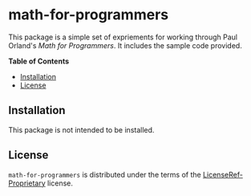 # math-for-programmers

This package is a simple set of expriements for working through Paul Orland's *Math for
Programmers*.
It includes the sample code provided.

**Table of Contents**

- [Installation](#installation)
- [License](#license)

## Installation

This package is not intended to be installed.


## License

`math-for-programmers` is distributed under the terms of the [LicenseRef-Proprietary](https://spdx.org/licenses/LicenseRef-Proprietary.html) license.

